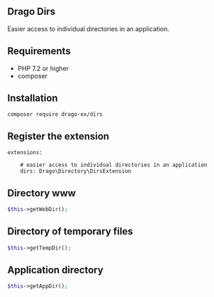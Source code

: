 ## Drago Dirs

Easier access to individual directories in an application.

## Requirements

- PHP 7.2 or higher
- composer

## Installation

```
composer require drago-ex/dirs
```

## Register the extension

```
extensions:

	# easier access to individual directories in an application
	dirs: Drago\Directory\DirsExtension
```

## Directory www

```php
$this->getWebDir();
```

## Directory of temporary files

```php
$this->getTempDir();
```

## Application directory

```php
$this->getAppDir();
```
